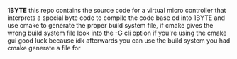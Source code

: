 **1BYTE**
this repo contains the source code for a virtual micro controller that interprets a special byte code
to compile the code base cd into 1BYTE and use cmake to generate the proper build system file, if cmake gives the wrong build system file look into the -G cli option if you're using the cmake gui good luck because idk afterwards you can use the build system you had cmake generate a file for
